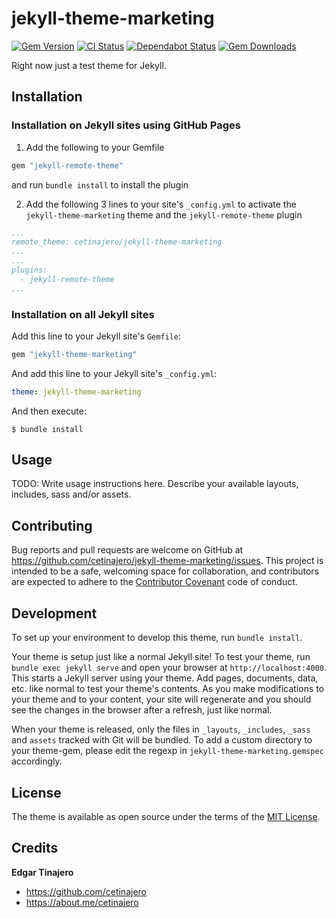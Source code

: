 # jekyll-theme-marketing

[![Gem Version](https://badge.fury.io/rb/jekyll-theme-marketing.svg)](https://rubygems.org/gems/jekyll-theme-marketing)
[![CI Status](https://travis-ci.org/cetinajero/jekyll-theme-marketing.svg?branch=master)](https://travis-ci.org/cetinajero/jekyll-theme-marketing)
[![Dependabot Status](https://api.dependabot.com/badges/status?host=github&repo=cetinajero/jekyll-theme-marketing)](https://dependabot.com)
[![Gem Downloads](https://ruby-gem-downloads-badge.herokuapp.com/jekyll-theme-marketing?type=total&total_label=)](https://rubygems.org/gems/jekyll-theme-marketing)

Right now just a test theme for Jekyll.

## Installation

### Installation on Jekyll sites using GitHub Pages

1. Add the following to your Gemfile

  ```ruby
  gem "jekyll-remote-theme"
  ```
  and run `bundle install` to install the plugin

2. Add the following 3 lines to your site's `_config.yml` to activate the `jekyll-theme-marketing` theme and the `jekyll-remote-theme` plugin

  ```yml
  ...
  remote_theme: cetinajero/jekyll-theme-marketing
  ...
  ...
  plugins:
    - jekyll-remote-theme
  ...
  ```

### Installation on all Jekyll sites

Add this line to your Jekyll site's `Gemfile`:

```ruby
gem "jekyll-theme-marketing"
```

And add this line to your Jekyll site's `_config.yml`:

```yaml
theme: jekyll-theme-marketing
```

And then execute:

    $ bundle install

## Usage

TODO: Write usage instructions here. Describe your available layouts, includes, sass and/or assets.

## Contributing

Bug reports and pull requests are welcome on GitHub at https://github.com/cetinajero/jekyll-theme-marketing/issues. This project is intended to be a safe, welcoming space for collaboration, and contributors are expected to adhere to the [Contributor Covenant](http://contributor-covenant.org) code of conduct.

## Development

To set up your environment to develop this theme, run `bundle install`.

Your theme is setup just like a normal Jekyll site! To test your theme, run `bundle exec jekyll serve` and open your browser at `http://localhost:4000`. This starts a Jekyll server using your theme. Add pages, documents, data, etc. like normal to test your theme's contents. As you make modifications to your theme and to your content, your site will regenerate and you should see the changes in the browser after a refresh, just like normal.

When your theme is released, only the files in `_layouts`, `_includes`, `_sass` and `assets` tracked with Git will be bundled.
To add a custom directory to your theme-gem, please edit the regexp in `jekyll-theme-marketing.gemspec` accordingly.

## License

The theme is available as open source under the terms of the [MIT License](https://opensource.org/licenses/MIT).

## Credits

**Edgar Tinajero**

- <https://github.com/cetinajero>
- <https://about.me/cetinajero>

